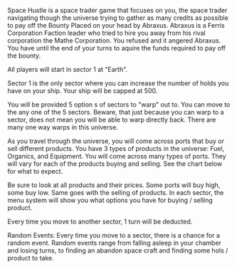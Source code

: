 Space Hustle is a space trader game that focuses on you, the space trader navigating though the universe trying to gather as many credits as possible to pay off the Bounty Placed on your head by Abraxus.  Abraxus is a Ferris Corporation Faction leader who tried to hire you away from his rival corporation the Mathe Corporation.  You refused and it angered Abraxus.  You have until the end of your turns to aquire the funds required to pay off the bounty.

All players will start in sector 1 at "Earth".

Sector 1 is the only sector where you can increase the number of holds you have on your ship.  Your ship will be capped at 500.

You will be provided 5 option s of sectors to "warp" out to.  You can move to the any one of the 5 sectors.  Beware, that just because you can warp to a sector, does not mean you will be able to warp directly back.  There are many one way warps in this universe.

As you travel through the universe, you will come across ports that buy or sell different products.  You have 3 types of products in the universe: Fuel, Organics, and Equipment.  You will come across many types of ports.  They will vary for each of the products buying and selling.  See the chart below for what to expect.


Be sure to look at all products and their prices.  Some ports will buy high, some buy low.  Same goes with the selling of products.  In each sector, the menu system will show you what options you have for buying / selling product.

Every time you move to another sector, 1 turn will be deducted.  

Random Events:  Every time you move to a sector, there is a chance for a random event.  Random events range from falling asleep in your chamber and losing turns, to finding an abandon space craft and finding some hols / product to take.
